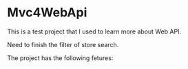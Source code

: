 Mvc4WebApi
==========

This is a test project that I used to learn more about Web API. 

Need to finish the filter of store search.

The project has the following fetures:
 
